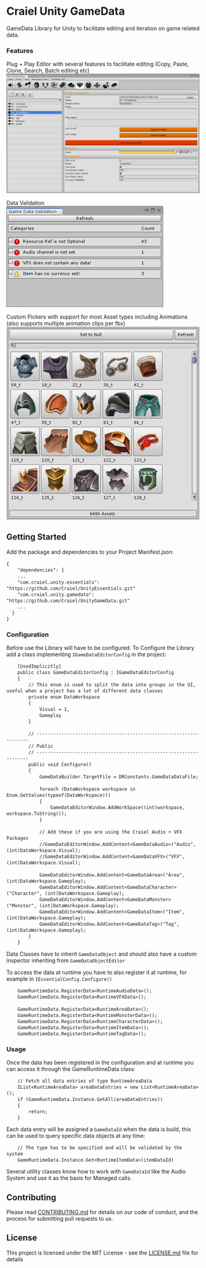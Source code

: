 # Craiel Unity GameData

GameData Library for Unity to facilitate editing and iteration on game related data.

### Features

Plug + Play Editor with several features to facilitate editing (Copy, Paste, Clone, Search, Batch editing etc)
![Alt text](./doc/GDE_MainView.png)

Data Validation
![Alt text](./doc/GDE_Validate.png)

Custom Pickers with support for most Asset types including Animations (also supports multiple animation clips per fbx)
![Alt text](./doc/GDE_Picker.png)

## Getting Started

Add the package and dependencies to your Project Manifest.json:
```
{
    "dependencies": {
    ...
    "com.craiel.unity.essentials": "https://github.com/Craiel/UnityEssentials.git"
    "com.craiel.unity.gamedata": "https://github.com/Craiel/UnityGameData.git"
    ...
  }
}
```


### Configuration

Before use the Library will have to be configured.
To Configure the Library add a class implementing `IGameDataEditorConfig` in the project:

```
    [UsedImplicitly]
    public class GameDataEditorConfig : IGameDataEditorConfig
    {
        // This enum is used to split the data into groups in the UI, useful when a project has a lot of different data classes
        private enum DataWorkspace
        {
            Visual = 1,
            Gameplay
        }
        
        // -------------------------------------------------------------------
        // Public
        // -------------------------------------------------------------------
        public void Configure()
        {
            GameDataBuilder.TargetFile = DRConstants.GameDataDataFile;

            foreach (DataWorkspace workspace in Enum.GetValues(typeof(DataWorkspace)))
            {
                GameDataEditorWindow.AddWorkSpace((int)workspace, workspace.ToString());
            }
            
            // Add these if you are using the Craiel Audio + VFX Packages
            //GameDataEditorWindow.AddContent<GameDataAudio>("Audio", (int)DataWorkspace.Visual);
            //GameDataEditorWindow.AddContent<GameDataVFX>("VFX", (int)DataWorkspace.Visual);
            
            GameDataEditorWindow.AddContent<GameDataArea>("Area", (int)DataWorkspace.Gameplay);
            GameDataEditorWindow.AddContent<GameDataCharacter>("Character", (int)DataWorkspace.Gameplay);
            GameDataEditorWindow.AddContent<GameDataMonster>("Monster", (int)DataWorkspace.Gameplay);
            GameDataEditorWindow.AddContent<GameDataItem>("Item", (int)DataWorkspace.Gameplay);
            GameDataEditorWindow.AddContent<GameDataTag>("Tag", (int)DataWorkspace.Gameplay);
        }
    }
```

Data Classes have to inherit `GameDataObject` and should also have a custom inspector inheriting from `GameDataObjectEditor`

To access the data at runtime you have to also register it at runtime, for example in `IEssentialConfig.Configure()`

```
    GameRuntimeData.RegisterData<RuntimeAudioData>();
    GameRuntimeData.RegisterData<RuntimeVFXData>();
            
    GameRuntimeData.RegisterData<RuntimeAreaData>();
    GameRuntimeData.RegisterData<RuntimeMonsterData>();
    GameRuntimeData.RegisterData<RuntimeCharacterData>();
    GameRuntimeData.RegisterData<RuntimeItemData>();
    GameRuntimeData.RegisterData<RuntimeTagData>();
```

### Usage

Once the data has been registered in the configuration and at runtime you can access it through the GameRuntimeData class:

```
    // Fetch all data entries of type RuntimeAreaData
    IList<RuntimeAreaData> areaDataEntries = new List<RuntimeAreaData>();
    if (GameRuntimeData.Instance.GetAll(areaDataEntries))
    {
        return;
    }
```

Each data entry will be assigned a `GameDataId` when the data is build, this can be used to query specific data objects at any time:
```
    // The type has to be specified and will be validated by the system
    GameRuntimeData.Instance.Get<RuntimeItemData>(itemDataId)
```

Several utility classes know how to work with `GameDataId` like the Audio System and use it as the basis for Managed calls.

## Contributing

Please read [CONTRIBUTING.md](CONTRIBUTING.md) for details on our code of conduct, and the process for submitting pull requests to us.


## License

This project is licensed under the MIT License - see the [LICENSE.md](LICENSE.md) file for details
